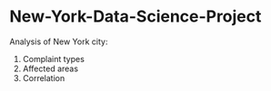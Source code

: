 # New-York-Data-Science-Project

Analysis of New York city:
1. Complaint types
2. Affected areas
3. Correlation
